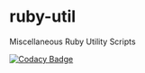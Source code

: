 # ruby-util
 Miscellaneous Ruby Utility Scripts 
 
[![Codacy Badge](https://api.codacy.com/project/badge/Grade/4202f4410ce546feb339715e43d3a7e4)](https://app.codacy.com/app/brostapholes/ruby-util?utm_source=github.com&utm_medium=referral&utm_content=Brostapholes/ruby-util&utm_campaign=badger)

